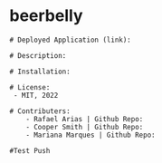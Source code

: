 # beerbelly

    # Deployed Application (link):

    # Description:

    # Installation:

    # License:
     - MIT, 2022

    # Contributers:
        - Rafael Arias | Github Repo: 
        - Cooper Smith | Github Repo:
        - Mariana Marques | Github Repo:

    #Test Push
